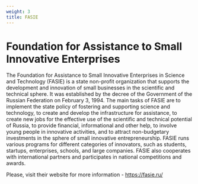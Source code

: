 ```yaml
---
weight: 3
title: FASIE
---
```


# Foundation for Assistance to Small Innovative Enterprises

The Foundation for Assistance to Small Innovative Enterprises in Science and Technology (FASIE) is a state non-profit organization that supports the development and innovation of small businesses in the scientific and technical sphere. It was established by the decree of the Government of the Russian Federation on February 3, 1994. The main tasks of FASIE are to implement the state policy of fostering and supporting science and technology, to create and develop the infrastructure for assistance, to create new jobs for the effective use of the scientific and technical potential of Russia, to provide financial, informational and other help, to involve young people in innovative activities, and to attract non-budgetary investments in the sphere of small innovative entrepreneurship. FASIE runs various programs for different categories of innovators, such as students, startups, enterprises, schools, and large companies. FASIE also cooperates with international partners and participates in national competitions and awards.

Please, visit their website for more information - https://fasie.ru/
